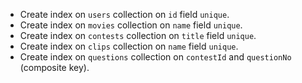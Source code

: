 - Create index on `users` collection on `id` field `unique`.
- Create index on `movies` collection on `name` field `unique`.
- Create index on `contests` collection on `title` field `unique`.
- Create index on `clips` collection on `name` field `unique`.
- Create index on `questions` collection on `contestId` and `questionNo` (composite key).
